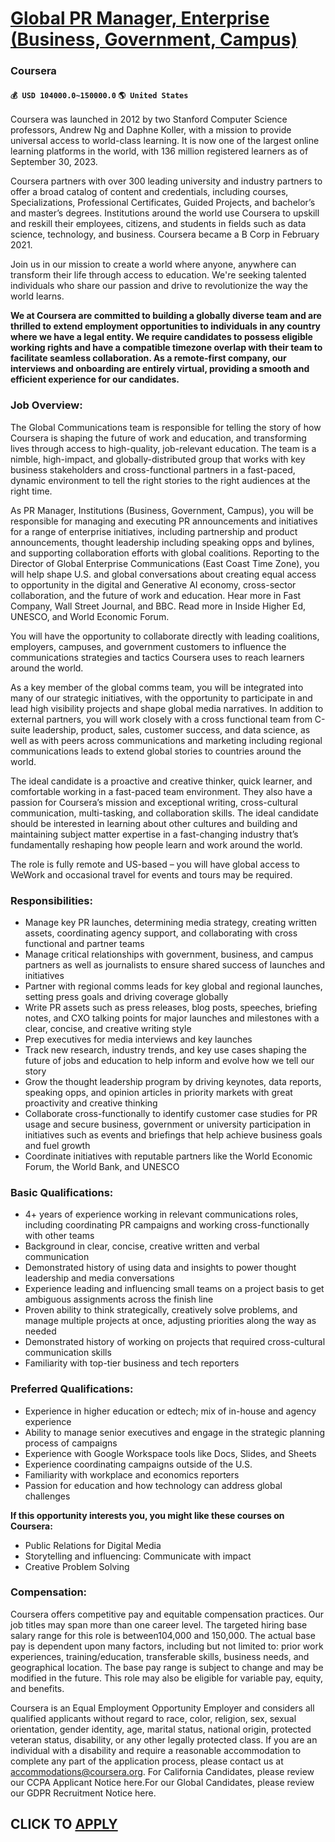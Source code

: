 # [Global PR Manager, Enterprise (Business, Government, Campus)](https://www.remotewlb.com/apply/global-pr-manager-enterprise-business-government-campus)  
### Coursera  
#### `💰 USD 104000.0~150000.0` `🌎 United States`  

Coursera was launched in 2012 by two Stanford Computer Science professors, Andrew Ng and Daphne Koller, with a mission to provide universal access to world-class learning. It is now one of the largest online learning platforms in the world, with 136 million registered learners as of September 30, 2023.

Coursera partners with over 300 leading university and industry partners to offer a broad catalog of content and credentials, including courses, Specializations, Professional Certificates, Guided Projects, and bachelor’s and master’s degrees. Institutions around the world use Coursera to upskill and reskill their employees, citizens, and students in fields such as data science, technology, and business. Coursera became a B Corp in February 2021.

Join us in our mission to create a world where anyone, anywhere can transform their life through access to education. We're seeking talented individuals who share our passion and drive to revolutionize the way the world learns.

 **We at Coursera are committed to building a globally diverse team and are thrilled to extend employment opportunities to individuals in any country where we have a legal entity. We require candidates to possess eligible working rights and have a compatible timezone overlap with their team to facilitate seamless collaboration. As a remote-first company, our interviews and onboarding are entirely virtual, providing a smooth and efficient experience for our candidates.**

### Job Overview:

The Global Communications team is responsible for telling the story of how Coursera is shaping the future of work and education, and transforming lives through access to high-quality, job-relevant education. The team is a nimble, high-impact, and globally-distributed group that works with key business stakeholders and cross-functional partners in a fast-paced, dynamic environment to tell the right stories to the right audiences at the right time.

As PR Manager, Institutions (Business, Government, Campus), you will be responsible for managing and executing PR announcements and initiatives for a range of enterprise initiatives, including partnership and product announcements, thought leadership including speaking opps and bylines, and supporting collaboration efforts with global coalitions. Reporting to the Director of Global Enterprise Communications (East Coast Time Zone), you will help shape U.S. and global conversations about creating equal access to opportunity in the digital and Generative AI economy, cross-sector collaboration, and the future of work and education. Hear more in Fast Company, Wall Street Journal, and BBC. Read more in Inside Higher Ed, UNESCO, and World Economic Forum.

You will have the opportunity to collaborate directly with leading coalitions, employers, campuses, and government customers to influence the communications strategies and tactics Coursera uses to reach learners around the world.

As a key member of the global comms team, you will be integrated into many of our strategic initiatives, with the opportunity to participate in and lead high visibility projects and shape global media narratives. In addition to external partners, you will work closely with a cross functional team from C-suite leadership, product, sales, customer success, and data science, as well as with peers across communications and marketing including regional communications leads to extend global stories to countries around the world.

The ideal candidate is a proactive and creative thinker, quick learner, and comfortable working in a fast-paced team environment. They also have a passion for Coursera’s mission and exceptional writing, cross-cultural communication, multi-tasking, and collaboration skills. The ideal candidate should be interested in learning about other cultures and building and maintaining subject matter expertise in a fast-changing industry that’s fundamentally reshaping how people learn and work around the world.

The role is fully remote and US-based – you will have global access to WeWork and occasional travel for events and tours may be required.

### Responsibilities:

  * Manage key PR launches, determining media strategy, creating written assets, coordinating agency support, and collaborating with cross functional and partner teams
  * Manage critical relationships with government, business, and campus partners as well as journalists to ensure shared success of launches and initiatives
  * Partner with regional comms leads for key global and regional launches, setting press goals and driving coverage globally 
  * Write PR assets such as press releases, blog posts, speeches, briefing notes, and CXO talking points for major launches and milestones with a clear, concise, and creative writing style
  * Prep executives for media interviews and key launches 
  * Track new research, industry trends, and key use cases shaping the future of jobs and education to help inform and evolve how we tell our story 
  * Grow the thought leadership program by driving keynotes, data reports, speaking opps, and opinion articles in priority markets with great proactivity and creative thinking 
  * Collaborate cross-functionally to identify customer case studies for PR usage and secure business, government or university participation in initiatives such as events and briefings that help achieve business goals and fuel growth 
  * Coordinate initiatives with reputable partners like the World Economic Forum, the World Bank, and UNESCO 

### Basic Qualifications:

  * 4+ years of experience working in relevant communications roles, including coordinating PR campaigns and working cross-functionally with other teams
  * Background in clear, concise, creative written and verbal communication 
  * Demonstrated history of using data and insights to power thought leadership and media conversations
  * Experience leading and influencing small teams on a project basis to get ambiguous assignments across the finish line 
  * Proven ability to think strategically, creatively solve problems, and manage multiple projects at once, adjusting priorities along the way as needed
  * Demonstrated history of working on projects that required cross-cultural communication skills 
  * Familiarity with top-tier business and tech reporters

### Preferred Qualifications:

  * Experience in higher education or edtech; mix of in-house and agency experience
  * Ability to manage senior executives and engage in the strategic planning process of campaigns
  * Experience with Google Workspace tools like Docs, Slides, and Sheets 
  * Experience coordinating campaigns outside of the U.S.
  * Familiarity with workplace and economics reporters 
  * Passion for education and how technology can address global challenges

 **If this opportunity interests you, you might like these courses on Coursera:**

  * Public Relations for Digital Media
  * Storytelling and influencing: Communicate with impact
  * Creative Problem Solving

### Compensation:

Coursera offers competitive pay and equitable compensation practices. Our job titles may span more than one career level. The targeted hiring base salary range for this role is between104,000 and 150,000. The actual base pay is dependent upon many factors, including but not limited to: prior work experiences, training/education, transferable skills, business needs, and geographical location. The base pay range is subject to change and may be modified in the future. This role may also be eligible for variable pay, equity, and benefits.

Coursera is an Equal Employment Opportunity Employer and considers all qualified applicants without regard to race, color, religion, sex, sexual orientation, gender identity, age, marital status, national origin, protected veteran status, disability, or any other legally protected class. If you are an individual with a disability and require a reasonable accommodation to complete any part of the application process, please contact us at accommodations@coursera.org. For California Candidates, please review our CCPA Applicant Notice here.For our Global Candidates, please review our GDPR Recruitment Notice here.  
## CLICK TO [APPLY](https://www.remotewlb.com/apply/global-pr-manager-enterprise-business-government-campus)

